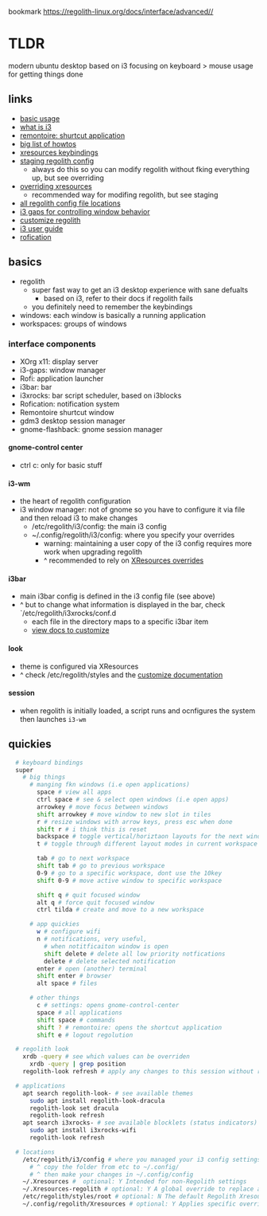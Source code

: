 bookmark
  <https://regolith-linux.org/docs/interface/advanced//>

# TLDR

modern ubuntu desktop based on i3
focusing on keyboard > mouse usage for getting things done

## links

- [basic usage](https://regolith-linux.org/docs/getting-started/basics/)
- [what is i3](https://www.omgubuntu.co.uk/2019/06/install-regolith-linux-i3-gaps-ubuntu)
- [remontoire: shurtcut application](https://github.com/regolith-linux/remontoire)
- [big list of howtos](https://regolith-linux.org/docs/howtos/)
- [xresources keybindings](https://regolith-linux.org/docs/reference/xresources/)
- [staging regolith config](https://regolith-linux.org/docs/howtos/stage-configs/)
  - always do this so you can modify regolith without fking everything up, but see overriding
- [overriding xresources](https://regolith-linux.org/docs/howtos/override-xres/)
  - recommended way for modifing regolith, but see staging
- [all regolith config file locations](https://regolith-linux.org/docs/reference/configurations/)
- [i3 gaps for controlling window behavior](https://github.com/Airblader/i3)
- [customize regolith](https://regolith-linux.org/docs/customize/)
- [i3 user guide](https://i3wm.org/docs/userguide.html)
- [rofication](https://github.com/DaveDavenport/Rofication)

## basics

- regolith
  - super fast way to get an i3 desktop experience with sane defualts
    - based on i3, refer to their docs if regolith fails
  - you definitely need to remember the keybindings
- windows: each window is basically a running application
- workspaces: groups of windows

### interface components

- XOrg x11: display server
- i3-gaps: window manager
- Rofi: application launcher
- i3bar: bar
- i3xrocks: bar script scheduler, based on i3blocks
- Rofication: notification system
- Remontoire shurtcut window
- gdm3 desktop session manager
- gnome-flashback: gnome session manager

#### gnome-control center

- ctrl c: only for basic stuff

#### i3-wm

- the heart of regolith configuration
- i3 window manager: not of gnome so you have to configure it via file and then reload i3 to make changes
  - /etc/regolith/i3/config: the main i3 config
  - ~/.config/regolith/i3/config: where you specify your overrides
    - warning: maintaining a user copy of the i3 config requires more work when upgrading regolith
    - ^ recommended to rely on [XResources overrides](https://regolith-linux.org/docs/howtos/override-xres/)

#### i3bar

- main i3bar config is defined in the i3 config file (see above)
- ^ but to change what information is displayed in the bar, check `/etc/regolith/i3xrocks/conf.d
  - each file in the directory maps to a specific i3bar item
  - [view docs to customize](https://regolith-linux.org/docs/howtos/add-remove-blocklets/)

#### look

- theme is configured via XResources
- ^ check /etc/regolith/styles and the [customize documentation](https://regolith-linux.org/docs/customize/)

#### session

- when regolith is initially loaded, a script runs and ocnfigures the system then launches `i3-wm`

## quickies

```sh
  # keyboard bindings
  super
    # big things
      # manging fkn windows (i.e open applications)
        space # view all apps
        ctrl space # see & select open windows (i.e open apps)
        arrowkey # move focus between windows
        shift arrowkey # move window to new slot in tiles
        r # resize windows with arrow keys, press esc when done
        shift r # i think this is reset
        backspace # toggle vertical/horiztaon layouts for the next window launched
        t # toggle through different layout modes in current workspace

        tab # go to next workspace
        shift tab # go to previous workspace
        0-9 # go to a specific workspace, dont use the 10key
        shift 0-9 # move active window to specific workspace

        shift q # quit focused window
        alt q # force quit focused window
        ctrl tilda # create and move to a new workspace

      # app quickies
        w # configure wifi
        n # notifications, very useful,
          # when notitficaiton window is open
          shift delete # delete all low priority notfications
          delete # delete selected notification
        enter # open (another) terminal
        shift enter # browser
        alt space # files

      # other things
        c # settings: opens gnome-control-center
        space # all applications
        shift space # commands
        shift ? # remontoire: opens the shortcut application
        shift e # logout regolution

  # regolith look
    xrdb -query # see which values can be overriden
      xrdb -query | grep position
    regolith-look refresh # apply any changes to this session without relogging

  # applications
    apt search regolith-look- # see available themes
      sudo apt install regolith-look-dracula
      regolith-look set dracula
      regolith-look refresh
    apt search i3xrocks- # see available blocklets (status indicators)
      sudo apt install i3xrocks-wifi
      regolith-look refresh

  # locations
    /etc/regolith/i3/config # where you managed your i3 config settings
      # ^ copy the folder from etc to ~/.config/
      # ^ then make your changes in ~/.config/config
    ~/.Xresources #  optional: Y Intended for non-Regolith settings
    ~/.Xresources-regolith # optional: Y A global override to replace all Regolith settings
    /etc/regolith/styles/root # optional: N The default Regolith Xresources file if ~/.Xresources-regolith does not exist
    ~/.config/regolith/Xresources # optional: Y Applies specific overrides to Xresources defaults


```
